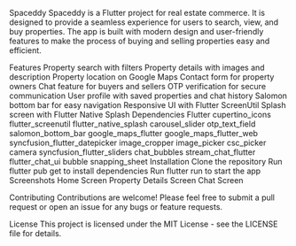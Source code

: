 Spaceddy
Spaceddy is a Flutter project for real estate commerce. It is designed to provide a seamless experience for users to search, view, and buy properties. The app is built with modern design and user-friendly features to make the process of buying and selling properties easy and efficient.

Features
Property search with filters
Property details with images and description
Property location on Google Maps
Contact form for property owners
Chat feature for buyers and sellers
OTP verification for secure communication
User profile with saved properties and chat history
Salomon bottom bar for easy navigation
Responsive UI with Flutter ScreenUtil
Splash screen with Flutter Native Splash
Dependencies
Flutter
cupertino_icons
flutter_screenutil
flutter_native_splash
carousel_slider
otp_text_field
salomon_bottom_bar
google_maps_flutter
google_maps_flutter_web
syncfusion_flutter_datepicker
image_cropper
image_picker
csc_picker
camera
syncfusion_flutter_sliders
chat_bubbles
stream_chat_flutter
flutter_chat_ui
bubble
snapping_sheet
Installation
Clone the repository
Run 
flutter pub get
 to install dependencies
Run 
flutter run
 to start the app
Screenshots
Home Screen
Property Details Screen
Chat Screen

Contributing
Contributions are welcome! Please feel free to submit a pull request or open an issue for any bugs or feature requests.

License
This project is licensed under the MIT License - see the LICENSE file for details.

